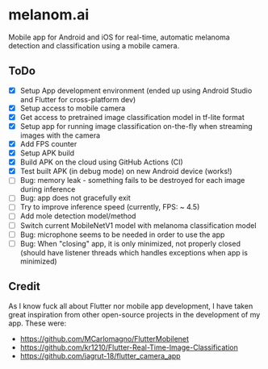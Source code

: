 # melanom.ai
Mobile app for Android and iOS for real-time, automatic melanoma detection and classification using a mobile camera.

## ToDo
* [x] Setup App development environment (ended up using Android Studio and Flutter for cross-platform dev)
* [x] Setup access to mobile camera
* [x] Get access to pretrained image classification model in tf-lite format
* [x] Setup app for running image classification on-the-fly when streaming images with the camera
* [x] Add FPS counter
* [x] Setup APK build
* [x] Build APK on the cloud using GitHub Actions (CI)
* [x] Test built APK (in debug mode) on new Android device (works!)
* [ ] Bug: memory leak - something fails to be destroyed for each image during inference
* [ ] Bug: app does not gracefully exit
* [ ] Try to improve inference speed (currently, FPS: ~ 4.5)
* [ ] Add mole detection model/method
* [ ] Switch current MobileNetV1 model with melanoma classification model
* [ ] Bug: microphone seems to be needed in order to use the app
* [ ] Bug: When "closing" app, it is only minimized, not properly closed (should have listener threads which handles exceptions when app is minimized)

## Credit
As I know fuck all about Flutter nor mobile app development, I have taken great inspiration from other open-source projects in the development of my app. These were:

* https://github.com/MCarlomagno/FlutterMobilenet
* https://github.com/kr1210/Flutter-Real-Time-Image-Classification
* https://github.com/jagrut-18/flutter_camera_app


